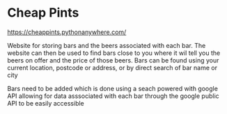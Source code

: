 # Cheap Pints
https://cheappints.pythonanywhere.com/

Website for storing bars and the beers associated with each bar. 
The website can then be used to find bars close to you where it wil tell you the beers on offer and the price of those beers.
Bars can be found using your current location, postcode or address, or by direct search of bar name or city

Bars need to be added which is done using a seach powered with google API allowing for data asssociated with each bar
through the google public API to be easily accessible
